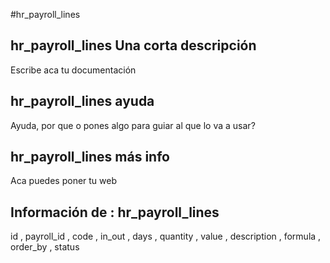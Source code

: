#hr_payroll_lines
## hr_payroll_lines Una corta descripción
Escribe aca tu documentación

## hr_payroll_lines ayuda
Ayuda, por que o pones algo para guiar al que lo va a usar?

## hr_payroll_lines más info
Aca puedes poner tu web

## Información de : hr_payroll_lines 
id , 
  payroll_id , 
  code , 
  in_out , 
  days , 
  quantity , 
  value , 
  description , 
  formula , 
  order_by , 
  status 
  